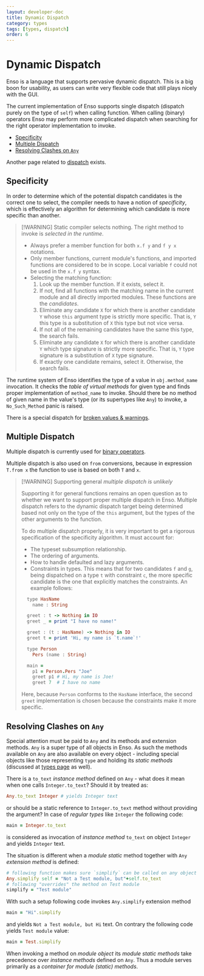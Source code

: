 ```yaml
---
layout: developer-doc
title: Dynamic Dispatch
category: types
tags: [types, dispatch]
order: 6
---
```


# Dynamic Dispatch

Enso is a language that supports pervasive dynamic dispatch. This is a big boon
for usability, as users can write very flexible code that still plays nicely
with the GUI.

The current implementation of Enso supports single dispatch (dispatch purely on
the type of `self`) when calling function. When calling (binary) operators Enso
may perform more complicated dispatch when searching for the right operator
implementation to invoke.

<!-- MarkdownTOC levels="2,3" autolink="true" -->

- [Specificity](#specificity)
- [Multiple Dispatch](#multiple-dispatch)
- [Resolving Clashes on `Any`](#resolving-clashes-on-any)

<!-- /MarkdownTOC -->

Another page related to [dispatch](../semantics/dispatch.md) exists.

## Specificity

In order to determine which of the potential dispatch candidates is the correct
one to select, the compiler needs to have a notion of _specificity_, which is
effectively an algorithm for determining which candidate is more specific than
another.

> [!WARNING] Static compiler selects nothing. The right method to invoke is
> _selected in the runtime_.
>
> - Always prefer a member function for both `x.f y` and `f y x` notations.
> - Only member functions, current module's functions, and imported functions
>   are considered to be in scope. Local variable `f` could not be used in the
>   `x.f y` syntax.
> - Selecting the matching function:
>   1. Look up the member function. If it exists, select it.
>   2. If not, find all functions with the matching name in the current module
>      and all directly imported modules. These functions are the _candidates_.
>   3. Eliminate any candidate `X` for which there is another candidate `Y`
>      whose `this` argument type is strictly more specific. That is, `Y` this
>      type is a substitution of `X` this type but not vice versa.
>   4. If not all of the remaining candidates have the same this type, the
>      search fails.
>   5. Eliminate any candidate `X` for which there is another candidate `Y`
>      which type signature is strictly more specific. That is, `Y` type
>      signature is a substitution of `X` type signature.
>   6. If exactly one candidate remains, select it. Otherwise, the search fails.

The runtime system of Enso identifies the type of a value in `obj.method_name`
invocation. It checks the _table of virtual methods_ for given type and finds
proper implementation of `method_name` to invoke. Should there be no method of
given name in the value's type (or its supertypes like `Any`) to invoke, a
`No_Such_Method` panic is raised.

There is a special dispatch for
[broken values & warnings](../semantics/errors.md).

## Multiple Dispatch

Multiple dispatch is currently used for
[binary operators](../syntax/functions.md#type-ascriptions-and-operator-resolution).

Multiple dispatch is also used on `from` conversions, because in expression
`T.from x` the function to use is based on both `T` and `x`.

> [!WARNING] Supporting general _multiple dispatch is unlikely_
>
> Supporting it for general functions remains an open question as to whether we
> want to support proper multiple dispatch in Enso. Multiple dispatch refers to
> the dynamic dispatch target being determined based not only on the type of the
> `this` argument, but the types of the other arguments to the function.
>
> To do multiple dispatch properly, it is very important to get a rigorous
> specification of the specificity algorithm. It must account for:
>
> - The typeset subsumption relationship.
> - The ordering of arguments.
> - How to handle defaulted and lazy arguments.
> - Constraints in types. This means that for two candidates `f` and `g`, being
>   dispatched on a type `t` with constraint `c`, the more specific candidate is
>   the one that explicitly matches the constraints. An example follows:
>
> ```ruby
>   type HasName
>     name : String
>
>   greet : t -> Nothing in IO
>   greet _ = print "I have no name!"
>
>   greet : (t : HasName) -> Nothing in IO
>   greet t = print 'Hi, my name is `t.name`!'
>
>   type Person
>     Pers (name : String)
>
>   main =
>     p1 = Person.Pers "Joe"
>     greet p1 # Hi, my name is Joe!
>     greet 7  # I have no name
> ```
>
> Here, because `Person` conforms to the `HasName` interface, the second `greet`
> implementation is chosen because the constraints make it more specific.

## Resolving Clashes on `Any`

Special attention must be paid to `Any` and its methods and extension methods.
`Any` is a super type of all objects in Enso. As such the methods available on
`Any` are also available on every object - including special objects like those
representing `type` and holding its _static methods_ (discussed at
[types page](types.md) as well).

There is a `to_text` _instance method_ defined on `Any` - what does it mean when
one calls `Integer.to_text`? Should it by treated as:

```ruby
Any.to_text Integer # yields Integer text
```

or should be a static reference to `Integer.to_text` method without providing
the argument? In case of _regular types_ like `Integer` the following code:

```ruby
main = Integer.to_text
```

is considered as invocation of _instance method_ `to_text` on object `Integer`
and yields `Integer` text.

The situation is different when a _module static_ method together with `Any`
_extension method_ is defined:

```ruby
# following function makes sure `simplify` can be called on any object
Any.simplify self = "Not a Test module, but"+self.to_text
# following "overrides" the method on Test module
simplify = "Test module"
```

With such a setup following code invokes `Any.simplify` extension method

```ruby
main = "Hi".simplify
```

and yields `Not a Test module, but Hi` text. On contrary the following code
yields `Test module` value:

```ruby
main = Test.simplify
```

When invoking a method on _module object_ its _module static methods_ take
precedence over _instance methods_ defined on `Any`. Thus a module serves
primarily as a _container for module (static) methods_.
